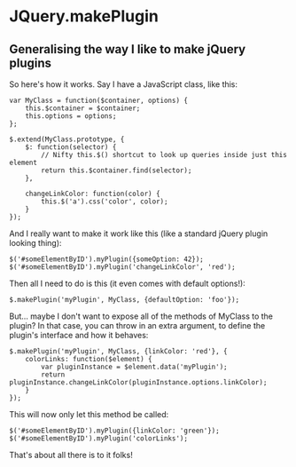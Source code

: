 # JQuery.makePlugin
## Generalising the way I like to make jQuery plugins

So here's how it works. Say I have a JavaScript class, like this:

    var MyClass = function($container, options) {
        this.$container = $container;
        this.options = options;
    };

    $.extend(MyClass.prototype, {
        $: function(selector) {
            // Nifty this.$() shortcut to look up queries inside just this element
            return this.$container.find(selector);
        },

        changeLinkColor: function(color) {
            this.$('a').css('color', color);
        }
    });

And I really want to make it work like this (like a standard jQuery plugin looking thing):

    $('#someElementByID').myPlugin({someOption: 42});
    $('#someElementByID').myPlugin('changeLinkColor', 'red');

Then all I need to do is this (it even comes with default options!):

    $.makePlugin('myPlugin', MyClass, {defaultOption: 'foo'});

But... maybe I don't want to expose all of the methods of MyClass to the plugin? In that case, you can throw in an extra argument, to define the plugin's interface and how it behaves:

    $.makePlugin('myPlugin', MyClass, {linkColor: 'red'}, {
        colorLinks: function($element) {
            var pluginInstance = $element.data('myPlugin');
            return pluginInstance.changeLinkColor(pluginInstance.options.linkColor);
        }
    });

This will now only let this method be called:

    $('#someElementByID').myPlugin({linkColor: 'green'});
    $('#someElementByID').myPlugin('colorLinks');

That's about all there is to it folks!
